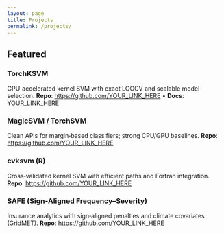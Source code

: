 ```yaml
---
layout: page
title: Projects
permalink: /projects/
---
```



## Featured


### TorchKSVM
GPU‑accelerated kernel SVM with exact LOOCV and scalable model selection.
**Repo**: https://github.com/YOUR_LINK_HERE • **Docs**: YOUR_LINK_HERE


### MagicSVM / TorchSVM
Clean APIs for margin‑based classifiers; strong CPU/GPU baselines.
**Repo**: https://github.com/YOUR_LINK_HERE


### cvksvm (R)
Cross‑validated kernel SVM with efficient paths and Fortran integration.
**Repo**: https://github.com/YOUR_LINK_HERE


### SAFE (Sign‑Aligned Frequency–Severity)
Insurance analytics with sign‑aligned penalties and climate covariates (GridMET).
**Repo**: https://github.com/YOUR_LINK_HERE
